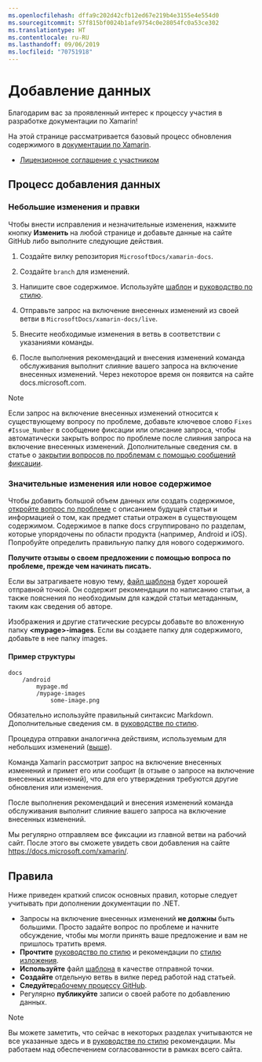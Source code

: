 ```yaml
---
ms.openlocfilehash: dffa9c202d42cfb12ed67e219b4e3155e4e554d0
ms.sourcegitcommit: 57f815bf0024b1afe9754c0e28054fc0a53ce302
ms.translationtype: HT
ms.contentlocale: ru-RU
ms.lasthandoff: 09/06/2019
ms.locfileid: "70751918"
---
```

# <a name="contributing"></a>Добавление данных

Благодарим вас за проявленный интерес к процессу участия в разработке документации по Xamarin!

На этой странице рассматривается базовый процесс обновления содержимого в [документации по Xamarin](https://docs.microsoft.com/xamarin).

- [Лицензионное соглашение с участником](LICENSE)

## <a name="process-for-contributing"></a>Процесс добавления данных

### <a name="small-changes--edits"></a>Небольшие изменения и правки

Чтобы внести исправления и незначительные изменения, нажмите кнопку **Изменить** на любой странице и добавьте данные на сайте GitHub либо выполните следующие действия.

1. Создайте вилку репозитория `MicrosoftDocs/xamarin-docs`.

2. Создайте `branch` для изменений.

3. Напишите свое содержимое. Используйте [шаблон](contributing-guidelines/template.md) и [руководство по стилю](contributing-guidelines/voice-tone.md).

4. Отправьте запрос на включение внесенных изменений из своей ветви в `MicrosoftDocs/xamarin-docs/live`.

5. Внесите необходимые изменения в ветвь в соответствии с указаниями команды.

6. После выполнения рекомендаций и внесения изменений команда обслуживания выполнит слияние вашего запроса на включение внесенных изменений. Через некоторое время он появится на сайте docs.microsoft.com.

> [!NOTE]
> Если запрос на включение внесенных изменений относится к существующему вопросу по проблеме, добавьте ключевое слово `Fixes #Issue_Number` в сообщение фиксации или описание запроса, чтобы автоматически закрыть вопрос по проблеме после слияния запроса на включение внесенных изменений. Дополнительные сведения см. в статье о [закрытии вопросов по проблемам с помощью сообщений фиксации](https://help.github.com/articles/closing-issues-via-commit-messages/).

### <a name="big-changes-or-new-content"></a>Значительные изменения или новое содержимое

Чтобы добавить большой объем данных или создать содержимое, [откройте вопрос по проблеме](https://github.com/MicrosoftDocs/xamarin-docs/issues) с описанием будущей статьи и информацией о том, как предмет статьи отражен в существующем содержимом. Содержимое в папке docs сгруппировано по разделам, которые упорядочены по области продукта (например, Android и iOS). Попробуйте определить правильную папку для нового содержимого. 

**Получите отзывы о своем предложении с помощью вопроса по проблеме, прежде чем начинать писать.**

Если вы затрагиваете новую тему, [файл шаблона](../contributing-guidelines/template.md) будет хорошей отправной точкой. Он содержит рекомендации по написанию статьи, а также пояснения по необходимым для каждой статьи метаданным, таким как сведения об авторе.

Изображения и другие статические ресурсы добавьте во вложенную папку **\<mypage>-images**. Если вы создаете папку для содержимого, добавьте в нее папку images.

#### <a name="example-structure"></a>Пример структуры

```
docs
    /android
        mypage.md
        /mypage-images
            some-image.png
```

Обязательно используйте правильный синтаксис Markdown. Дополнительные сведения см. в [руководстве по стилю](../contributing-guidelines/template.md).

Процедура отправки аналогична действиям, используемым для небольших изменений ([выше](#process-for-contributing)).

Команда Xamarin рассмотрит запрос на включение внесенных изменений и примет его или сообщит (в отзыве о запросе на включение внесенных изменений), что для его утверждения требуются другие обновления или изменения.

После выполнения рекомендаций и внесения изменений команда обслуживания выполнит слияние вашего запроса на включение внесенных изменений.

Мы регулярно отправляем все фиксации из главной ветви на рабочий сайт. После этого вы сможете увидеть свои добавления на сайте https://docs.microsoft.com/xamarin/.

## <a name="dos-and-donts"></a>Правила

Ниже приведен краткий список основных правил, которые следует учитывать при дополнении документации по .NET.

- Запросы на включение внесенных изменений **не должны** быть большими. Просто задайте вопрос по проблеме и начните обсуждение, чтобы мы могли принять ваше предложение и вам не пришлось тратить время.
- **Прочтите** [руководство по стилю](contributing-guidelines/template.md) и рекомендации по [стилю изложения](contributing-guidelines/voice-tone.md).
- **Используйте** файл [шаблона](contributing-guidelines/template.md) в качестве отправной точки.
- **Создайте** отдельную ветвь в вилке перед работой над статьей.
- **Следуйте**[рабочему процессу GitHub](https://guides.github.com/introduction/flow/).
- Регулярно **публикуйте** записи о своей работе по добавлению данных.

> [!NOTE]
> Вы можете заметить, что сейчас в некоторых разделах учитываются не все указанные здесь и в [руководстве по стилю](contributing-guidelines/template.md) рекомендации. Мы работаем над обеспечением согласованности в рамках всего сайта. 
